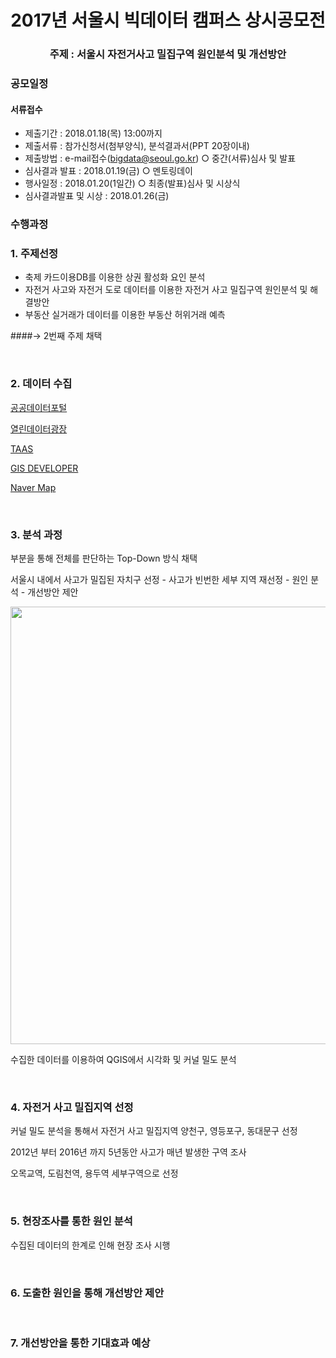 # <center>2017년 서울시 빅데이터 캠퍼스 상시공모전 

### <center>주제 : 서울시 자전거사고 밀집구역 원인분석 및 개선방안 

### 공모일정 

#### 서류접수 

  - 제출기간 : 2018.01.18(목) 13:00까지 
  - 제출서류 : 참가신청서(첨부양식), 분석결과서(PPT 20장이내) 
  - 제출방법 : e-mail접수(bigdata@seoul.go.kr) 
     ○ 중간(서류)심사 및 발표 
  - 심사결과 발표 : 2018.01.19(금) 
     ○ 멘토링데이 
  - 행사일정 : 2018.01.20(1일간) 
     ○ 최종(발표)심사 및 시상식 
  - 심사결과발표 및 시상 : 2018.01.26(금) 



### 수행과정

### 1. 주제선정

- 축제 카드이용DB를 이용한 상권 활성화 요인 분석
- 자전거 사고와 자전거 도로 데이터를 이용한 자전거 사고 밀집구역 원인분석 및 해결방안
- 부동산 실거래가 데이터를 이용한 부동산 허위거래 예측

####→ 2번째 주제 채택 

<br>

### 2. 데이터 수집

[공공데이터포털](http://data.go.kr/)

[열린데이터광장](http://data.seoul.go.kr/)

[TAAS](http://taas.koroad.or.kr/)

[GIS DEVELOPER](http://www.gisdeveloper.co.kr/)

[Naver Map](map.naver.com)

<br>

### 3. 분석 과정 

부분을 통해 전체를 판단하는 Top-Down 방식 채택

서울시 내에서 사고가 밀집된 자치구 선정 - 사고가 빈번한 세부 지역 재선정 - 원인 분석 - 개선방안 제안



<img src="https://github.com/saebuck/17SeoulBigdataCampusContest/blob/master/Image/%EB%B6%84%EC%84%9D%EA%B3%BC%EC%A0%95.png?raw=true" width="700">

수집한 데이터를 이용하여 QGIS에서 시각화 및 커널 밀도 분석

<br>

### 4. 자전거 사고 밀집지역 선정

커널 밀도 분석을 통해서 자전거 사고 밀집지역 양천구, 영등포구, 동대문구 선정

2012년 부터 2016년 까지 5년동안 사고가 매년 발생한 구역 조사

오목교역, 도림천역, 용두역 세부구역으로 선정

<br>

### 5. 현장조사를 통한 원인 분석

수집된 데이터의 한계로 인해 현장 조사 시행

<br>

### 6. 도출한 원인을 통해 개선방안 제안

<br>

### 7. 개선방안을 통한 기대효과 예상



### 